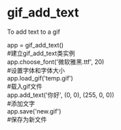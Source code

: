 # gif_add_text
To add text to a gif

<p>
app = gif_add_text()<br>
#建立gif_add_text类实例<br>
app.choose_font('微软雅黑.ttf', 20)<br>
#设置字体和字体大小<br>
app.load_gif('temp.gif')<br>
#载入gif文件<br>
app.add_text('你好', (0, 0), (255, 0, 0))<br>
#添加文字<br>
app.save('new.gif')<br>
#保存为新文件<br>
</p>
